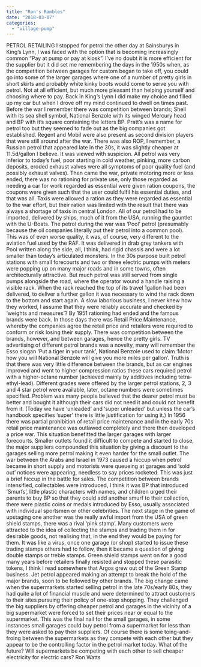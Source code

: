 ```yaml
---
title: "Ron's Rambles"
date: "2018-03-07"
categories: 
  - "village-pump"
---
```


PETROL RETAILING I stopped for petrol the other day at Sainsburys in King’s Lynn, I was faced with the option that is becoming increasingly common “Pay at pump or pay at kiosk”. I’ve no doubt it is more efficient for the supplier but it did set me remembering the days in the 1950s when, as the competition between garages for custom began to take off, you could go into some of the larger garages where one of a number of pretty girls in short skirts and probably white kinky boots would come to serve you with petrol. Not at all efficient, but much more pleasant than helping yourself and choosing where to pay. Back in King’s Lynn I did make my choice and filled up my car but when I drove off my mind continued to dwell on times past. Before the war I remember there was competition between brands; Shell with its sea shell symbol, National Benzole with its winged Mercury head and BP with it’s square containing the letters BP. Pratt’s was a name for petrol too but they seemed to fade out as the big companies got established. Regent and Mobil were also present as second division players that were still around after the war. There was also ROP, I remember, a Russian petrol that appeared late in the 30s, it was slightly cheaper at 11.5d/gallon I believe. It was viewed with suspicion. All petrol was very inferior to today’s fuel, poor starting in cold weather, pinking, more carbon deposits, eroded exhaust valves were all symptoms of poor quality fuel (and possibly exhaust valves). Then came the war, private motoring more or less ended, there was no rationing for private use, only those regarded as needing a car for work regarded as essential were given ration coupons, the coupons were given such that the user could fulfil his essential duties, and that was all. Taxis were allowed a ration as they were regarded as essential to the war effort, but their ration was limited with the result that there was always a shortage of taxis in central London. All of our petrol had to be imported, delivered by ships, much of it from the USA, running the gauntlet with the U-Boats. The petrol during the war was ‘Pool’ petrol (presumably because the oil companies literally put their petrol into a common pool). This was of even worse quality, it was, of course, very different to the aviation fuel used by the RAF. It was delivered in drab grey tankers with Pool written along the side, all, I think, had rigid chassis and were a lot smaller than today’s articulated monsters. In the 30s purpose built petrol stations with small forecourts and two or three electric pumps with meters were popping up on many major roads and in some towns, often architecturally attractive. But much petrol was still served from single pumps alongside the road, where the operator wound a handle raising a visible rack. When the rack reached the top of its travel 1gallon had been delivered, to deliver a further gallon it was necessary to wind the rack down to the bottom and start again. A slow laborious business, I never knew how they worked, I assume that they were reliably accurate and checked by ‘weights and measures’? By 1951 rationing had ended and the famous brands were back. In those days there was Retail Price Maintenance, whereby the companies agree the retail price and retailers were required to conform or risk losing their supply. There was competition between the brands, however, and between garages, hence the pretty girls. TV advertising of different petrol brands was a novelty, many will remember the Esso slogan ‘Put a tiger in your tank’, National Benzole used to claim ‘Motor how you will National Benzole will give you more miles per gallon’. Truth is that there was very little difference between the brands, but as car engines improved and went to higher compression ratios these cars required petrol with a higher-octane number (achieved mainly by additives including tetra-ethyl-lead). Different grades were offered by the larger petrol stations, 2, 3 and 4 star petrol were available, later, octane numbers were sometimes specified. Problem was many people believed that the dearer petrol must be better and bought it although their cars did not need it and could not benefit from it. (Today we have ‘unleaded’ and ‘super unleaded’ but unless the car’s handbook specifies ‘super’ there is little justification for using it.) In 1956 there was partial prohibition of retail price maintenance and in the early 70s retail price maintenance was outlawed completely and there then developed a price war. This situation benefitted the larger garages with larger forecourts. Smaller outlets found it difficult to compete and started to close, the major suppliers compounded this situation by giving a discount to the garages selling more petrol making it even harder for the small outlet. The war between the Arabs and Israel in 1973 caused a hiccup when petrol became in short supply and motorists were queueing at garages and ‘sold out’ notices were appearing, needless to say prices rocketed. This was just a brief hiccup in the battle for sales. The competition between brands intensified, collectables were introduced, I think it was BP that introduced ‘Smurfs’, little plastic characters with names, and children urged their parents to buy BP so that they could add another smurf to their collection, there were plastic coins or medals introduced by Esso, usually associated with individual sportsmen or other celebrities. The next stage in the game of upstaging one another was the really awful import from the USA of green shield stamps, there was a rival ‘pink stamp’. Many customers were attracted to the idea of collecting the stamps and trading them in for desirable goods, not realising that, in the end they would be paying for them. It was like a virus, once one garage (or shop) started to issue these trading stamps others had to follow, then it became a question of giving double stamps or treble stamps. Green shield stamps went on for a good many years before retailers finally resisted and stopped these parasitic tokens, I think I read somewhere that Argos grew out of the Green Stamp business. Jet petrol appeared making an attempt to break the hold of the major brands, soon to be followed by other brands. The big change came when the supermarkets started selling petrol in the late 70s/early 80s, they had quite a lot of financial muscle and were determined to attract customers to their sites pursuing their policy of one-stop shopping. They challenged the big suppliers by offering cheaper petrol and garages in the vicinity of a big supermarket were forced to set their prices near or equal to the supermarket. This was the final nail for the small garages, in some instances small garages could buy petrol from a supermarket for less than they were asked to pay their suppliers. Of course there is some toing-and-froing between the supermarkets as they compete with each other but they appear to be the controlling factor in the petrol market today. What of the future? Will supermarkets be competing with each other to sell cheaper electricity for electric cars? Ron Watts
